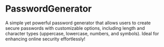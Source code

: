 # PasswordGenerator
A simple yet powerful password generator that allows users to create secure passwords with customizable options, including length and character types (uppercase, lowercase, numbers, and symbols). Ideal for enhancing online security effortlessly!
